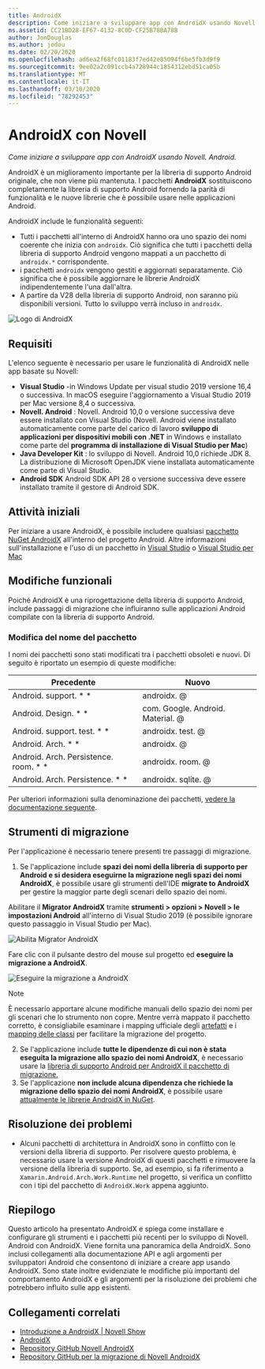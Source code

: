 ```yaml
---
title: AndroidX
description: Come iniziare a sviluppare app con AndroidX usando Novell. Android.
ms.assetid: CC21BD28-EF67-4132-8C0D-CF25B78BA78B
author: JonDouglas
ms.author: jodou
ms.date: 02/20/2020
ms.openlocfilehash: ad6ea2f68fc01183f7ed42e85094f6be5fb3d9f9
ms.sourcegitcommit: 9ee02a2c091ccb4a728944c1854312ebd51ca05b
ms.translationtype: MT
ms.contentlocale: it-IT
ms.lasthandoff: 03/10/2020
ms.locfileid: "78292453"
---
```

# <a name="androidx-with-xamarin"></a>AndroidX con Novell

_Come iniziare a sviluppare app con AndroidX usando Novell. Android._

AndroidX è un miglioramento importante per la libreria di supporto Android originale, che non viene più mantenuta. I pacchetti **AndroidX** sostituiscono completamente la libreria di supporto Android fornendo la parità di funzionalità e le nuove librerie che è possibile usare nelle applicazioni Android.

AndroidX include le funzionalità seguenti:

- Tutti i pacchetti all'interno di AndroidX hanno ora uno spazio dei nomi coerente che inizia con `androidx`. Ciò significa che tutti i pacchetti della libreria di supporto Android vengono mappati a un pacchetto di `androidx.*` corrispondente.
- i pacchetti `androidx` vengono gestiti e aggiornati separatamente. Ciò significa che è possibile aggiornare le librerie AndroidX indipendentemente l'una dall'altra.
- A partire da V28 della libreria di supporto Android, non saranno più disponibili versioni. Tutto lo sviluppo verrà incluso in `androidx`.

![Logo di AndroidX](~/android/platform/androidx-images/AndroidXLogo.png)

## <a name="requirements"></a>Requisiti

L'elenco seguente è necessario per usare le funzionalità di AndroidX nelle app basate su Novell:

- **Visual Studio** -in Windows Update per visual studio 2019 versione 16,4 o successiva. In macOS eseguire l'aggiornamento a Visual Studio 2019 per Mac versione 8,4 o successiva.
- **Novell. Android** : Novell. Android 10,0 o versione successiva deve essere installato con Visual Studio (Novell. Android viene installato automaticamente come parte del carico di lavoro **sviluppo di applicazioni per dispositivi mobili con .NET** in Windows e installato come parte del **programma di installazione di Visual Studio per Mac**)
- **Java Developer Kit** : lo sviluppo di Novell. Android 10,0 richiede JDK 8. La distribuzione di Microsoft OpenJDK viene installata automaticamente come parte di Visual Studio.
- **Android SDK** Android SDK API 28 o versione successiva deve essere installato tramite il gestore di Android SDK.

## <a name="get-started"></a>Attività iniziali

Per iniziare a usare AndroidX, è possibile includere qualsiasi [pacchetto NuGet AndroidX](https://www.nuget.org/packages?q=Tags%3A%22AndroidX%22+Authors%3A%22Microsoft%22) all'interno del progetto Android. Altre informazioni sull'installazione e l'uso di un pacchetto in [Visual Studio](https://docs.microsoft.com/nuget/quickstart/install-and-use-a-package-in-visual-studio) o [Visual Studio per Mac](https://docs.microsoft.com/nuget/quickstart/install-and-use-a-package-in-visual-studio-mac)

## <a name="behavior-changes"></a>Modifiche funzionali

Poiché AndroidX è una riprogettazione della libreria di supporto Android, include passaggi di migrazione che influiranno sulle applicazioni Android compilate con la libreria di supporto Android.

### <a name="package-name-change"></a>Modifica del nome del pacchetto
I nomi dei pacchetti sono stati modificati tra i pacchetti obsoleti e nuovi. Di seguito è riportato un esempio di queste modifiche:

| Precedente                    | Nuovo                    |
| ---------------------- | ---------------------- |
| Android. support. * *     | androidx. @             |
| Android. Design. * *      | com. Google. Android. Material. @ |
| Android. support. test. * * | androidx. test. @       |
| Android. Arch. * *        | androidx. @             |
| Android. Arch. Persistence. room. * * | androidx. room. @ |
| Android. Arch. Persistence. * * | androidx. sqlite. @ |

Per ulteriori informazioni sulla denominazione dei pacchetti, [vedere la documentazione seguente](https://developer.android.com/jetpack/androidx/migrate#artifact_mappings).

## <a name="migration-tooling"></a>Strumenti di migrazione

Per l'applicazione è necessario tenere presenti tre passaggi di migrazione.

1. Se l'applicazione include **spazi dei nomi della libreria di supporto per Android e si desidera eseguirne la migrazione negli spazi dei nomi AndroidX**, è possibile usare gli strumenti dell'IDE **migrate to AndroidX** per gestire la maggior parte degli scenari dello spazio dei nomi. 

Abilitare il **Migrator AndroidX** tramite **strumenti > opzioni > Novell > le impostazioni Android** all'interno di Visual Studio 2019 (è possibile ignorare questo passaggio in Visual Studio per Mac).

![Abilita Migrator AndroidX](~/android/platform/androidx-images/EnableAndroidXMigrator.png)

Fare clic con il pulsante destro del mouse sul progetto ed **eseguire la migrazione a AndroidX**.

![Eseguire la migrazione a AndroidX](~/android/platform/androidx-images/MigrateToAndroidX.png)

> [!NOTE] 
> È necessario apportare alcune modifiche manuali dello spazio dei nomi per gli scenari che lo strumento non copre. Mentre verrà mappato il pacchetto corretto, è consigliabile esaminare i mapping ufficiale degli [artefatti](https://developer.android.com/jetpack/androidx/migrate/artifact-mappings) e i [mapping delle classi](https://developer.android.com/jetpack/androidx/migrate/class-mappings) per facilitare la migrazione del progetto.

2. Se l'applicazione include **tutte le dipendenze di cui non è stata eseguita la migrazione allo spazio dei nomi AndroidX**, è necessario usare la [libreria di supporto Android per AndroidX il pacchetto di migrazione.](https://www.nuget.org/packages/Xamarin.AndroidX.Migration)
3. Se l'applicazione **non include alcuna dipendenza che richiede la migrazione dello spazio dei nomi AndroidX**, è possibile usare [attualmente le librerie AndroidX in NuGet](https://www.nuget.org/packages?q=Tags%3A%22AndroidX%22+Authors%3A%22Microsoft%22).

## <a name="troubleshooting"></a>Risoluzione dei problemi

- Alcuni pacchetti di architettura in AndroidX sono in conflitto con le versioni della libreria di supporto. Per risolvere questo problema, è necessario usare la versione AndroidX di questi pacchetti e rimuovere la versione della libreria di supporto. Se, ad esempio, si fa riferimento a `Xamarin.Android.Arch.Work.Runtime` nel progetto, si verifica un conflitto con i tipi del pacchetto di `AndroidX.Work` appena aggiunto.

## <a name="summary"></a>Riepilogo

Questo articolo ha presentato AndroidX e spiega come installare e configurare gli strumenti e i pacchetti più recenti per lo sviluppo di Novell. Android con AndroidX. Viene fornita una panoramica della AndroidX. Sono inclusi collegamenti alla documentazione API e agli argomenti per sviluppatori Android che consentono di iniziare a creare app usando AndroidX. Sono state inoltre evidenziate le modifiche più importanti del comportamento AndroidX e gli argomenti per la risoluzione dei problemi che potrebbero influito sulle app esistenti.

## <a name="related-links"></a>Collegamenti correlati

- [Introduzione a AndroidX | Novell Show](https://www.youtube.com/watch?v=M_l3RjTev5A)
- [AndroidX](https://developer.android.com/jetpack/androidx)
- [Repository GitHub Novell AndroidX](https://github.com/xamarin/AndroidX)
- [Repository GitHub per la migrazione di Novell AndroidX](https://github.com/xamarin/XamarinAndroidXMigration)
